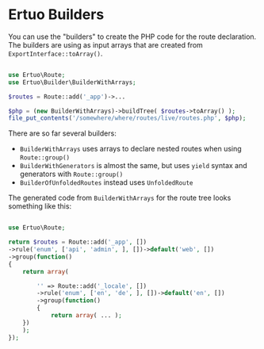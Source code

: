 # Ertuo Builders

You can use the "builders" to create the PHP code for the route declaration.
The builders are using as input arrays that are created from `ExportInterface::toArray()`.

```php

use Ertuo\Route;
use Ertuo\Builder\BuilderWithArrays;

$routes = Route::add('_app')->...

$php = (new BuilderWithArrays)->buildTree( $routes->toArray() );
file_put_contents('/somewhere/where/routes/live/routes.php', $php);
```

There are so far several builders:
* `BuilderWithArrays` uses arrays to declare nested routes when using `Route::group()`
* `BuilderWithGenerators` is almost the same, but uses `yield` syntax and generators with `Route::group()`
* `BuilderOfUnfoldedRoutes` instead uses `UnfoldedRoute`

The generated code from `BuilderWithArrays` for the route tree looks something like this:

```php

use Ertuo\Route;

return $routes = Route::add('_app', [])
->rule('enum', ['api', 'admin', ], [])->default('web', [])
->group(function()
{
    return array(

        '' => Route::add('_locale', [])
        ->rule('enum', ['en', 'de', ], [])->default('en', [])
        ->group(function()
        {
            return array( ... );
	})
    );
});	 
```
